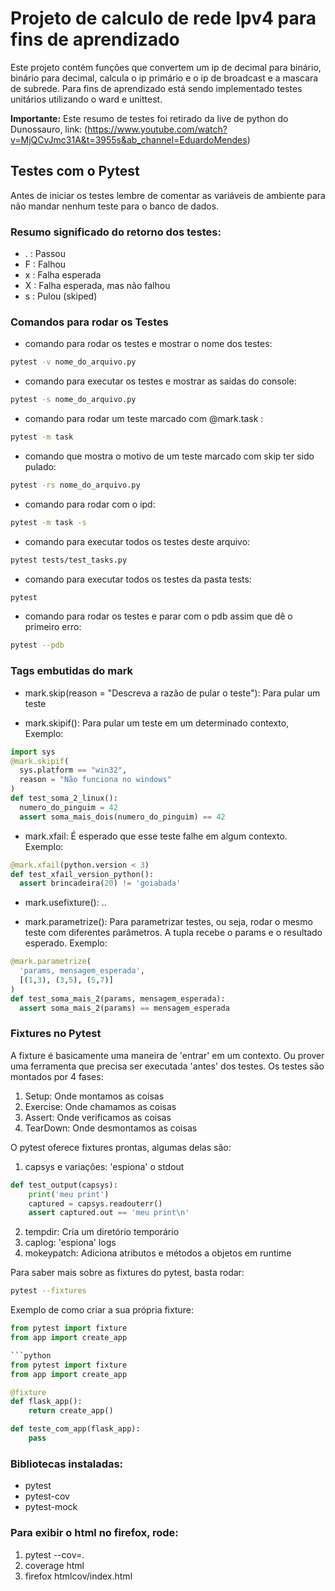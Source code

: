 # Projeto de calculo de rede Ipv4 para fins de aprendizado

Este projeto contém funções que convertem um ip de decimal para binário, binário para decimal, calcula
o ip primário e o ip de broadcast e a mascara de subrede. Para fins de aprendizado está sendo implementado testes unitários utilizando o ward e unittest.

**Importante:** Este resumo de testes foi retirado da live de python do Dunossauro, link: (https://www.youtube.com/watch?v=MjQCvJmc31A&t=3955s&ab_channel=EduardoMendes)

## Testes com o Pytest

Antes de iniciar os testes lembre de comentar as variáveis de ambiente para não
mandar nenhum teste para o banco de dados.

### Resumo significado do retorno dos testes:

* . : Passou
* F : Falhou
* x : Falha esperada
* X : Falha esperada, mas não falhou
* s : Pulou (skiped)

### Comandos para rodar os Testes

* comando para rodar os testes e mostrar o nome dos testes:
```sh
pytest -v nome_do_arquivo.py
```

* comando para executar os testes e mostrar as saidas do console:
```sh
pytest -s nome_do_arquivo.py
```

* comando para rodar um teste marcado com @mark.task :
```sh
pytest -m task
```

* comando que mostra o motivo de um teste marcado com skip ter sido pulado:
```sh
pytest -rs nome_do_arquivo.py
```

* comando para rodar com o ipd:
```sh
pytest -m task -s
```

* comando para executar todos os testes deste arquivo:
```sh
pytest tests/test_tasks.py
```

* comando para executar todos os testes da pasta tests:
```sh
pytest
```

* comando para rodar os testes e parar com o pdb assim que dê o primeiro erro:
```sh
pytest --pdb
```

### Tags embutidas do mark

* mark.skip(reason = "Descreva a razão de pular o teste"): Para pular um teste

* mark.skipif(): Para pular um teste em um determinado contexto, Exemplo:

```python
import sys
@mark.skipif(
  sys.platform == "win32",
  reason = "Não funciona no windows"
)
def test_soma_2_linux():
  numero_do_pinguim = 42
  assert soma_mais_dois(numero_do_pinguim) == 42
```

* mark.xfail: É esperado que esse teste falhe em algum contexto. Exemplo:

```python
@mark.xfail(python.version < 3)
def test_xfail_version_python():
  assert brincadeira(20) != 'goiabada'
```

* mark.usefixture(): ..

* mark.parametrize(): Para parametrizar testes, ou seja, rodar o mesmo teste com diferentes
parâmetros. A tupla recebe o params e o resultado esperado. Exemplo:

```python
@mark.parametrize(
  'params, mensagem_esperada',
  [(1,3), (3,5), (5,7)]
)
def test_soma_mais_2(params, mensagem_esperada):
  assert soma_mais_2(params) == mensagem_esperada
```

### Fixtures no Pytest

A fixture é basicamente uma maneira de 'entrar' em um contexto. Ou prover uma ferramenta que precisa
ser executada 'antes' dos testes. Os testes são montados por 4 fases:

1. Setup: Onde montamos as coisas
2. Exercise: Onde chamamos as coisas
3. Assert: Onde verificamos as coisas
4. TearDown: Onde desmontamos as coisas

O pytest oferece fixtures prontas, algumas delas são:

1. capsys e variações: 'espiona' o stdout

```python
def test_output(capsys):
    print('meu print')
    captured = capsys.readouterr()
    assert captured.out == 'meu print\n'
```

2. tempdir: Cria um diretório temporário
3. caplog: 'espiona' logs
4. mokeypatch: Adiciona atributos e métodos a objetos em runtime

Para saber mais sobre as fixtures do pytest, basta rodar:
```sh
pytest --fixtures
```

Exemplo de como criar a sua própria fixture:
```python
from pytest import fixture
from app import create_app

```python
from pytest import fixture
from app import create_app

@fixture
def flask_app():
    return create_app()

def teste_com_app(flask_app):
    pass
```


### Bibliotecas instaladas:

* pytest
* pytest-cov
* pytest-mock

### Para exibir o html no firefox, rode:

1. pytest --cov=.
2. coverage html
3. firefox htmlcov/index.html
